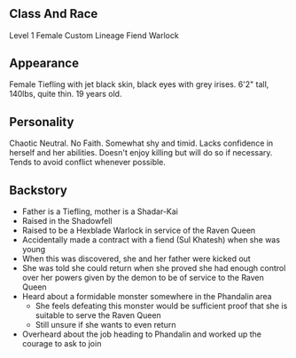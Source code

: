 # 
## Class And Race
Level 1 Female Custom Lineage Fiend Warlock
## Appearance
Female Tiefling with jet black skin, black eyes with grey irises. 6'2" tall, 140lbs, quite thin. 19 years old.
## Personality
Chaotic Neutral. No Faith. Somewhat shy and timid. Lacks confidence in herself and her abilities. Doesn't enjoy killing but will do so if necessary. Tends to avoid conflict whenever possible.
## Backstory
- Father is a Tiefling, mother is a Shadar-Kai
- Raised in the Shadowfell
- Raised to be a Hexblade Warlock in service of the Raven Queen
- Accidentally made a contract with a fiend (Sul Khatesh) when she was young
- When this was discovered, she and her father were kicked out
- She was told she could return when she proved she had enough control over her powers given by the demon to be of service to the Raven Queen
- Heard about a formidable monster somewhere in the Phandalin area
	- She feels defeating this monster would be sufficient proof that she is suitable to serve the Raven Queen
	- Still unsure if she wants to even return
- Overheard about the job heading to Phandalin and worked up the courage to ask to join
